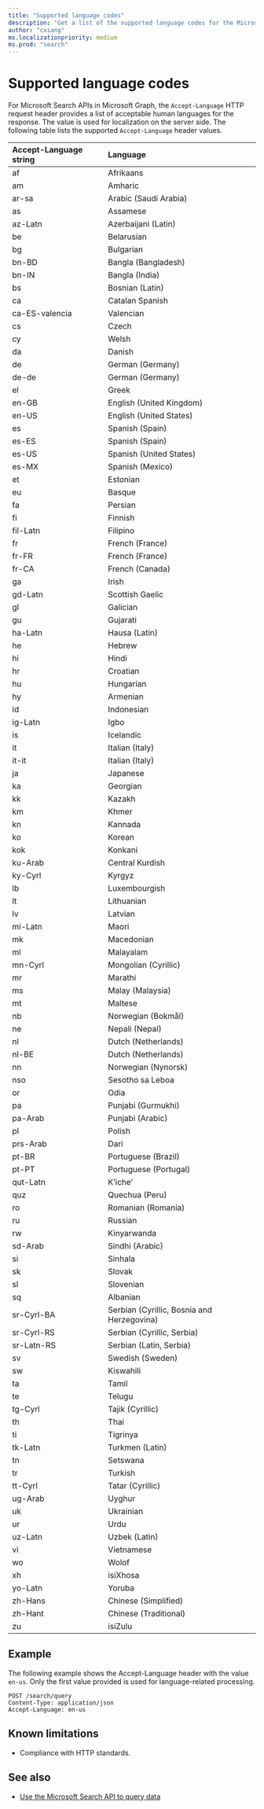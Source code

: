 ```yaml
---
title: "Supported language codes"
description: "Get a list of the supported language codes for the Microsoft Search API in Microsoft Graph."
author: "cxiang"
ms.localizationpriority: medium
ms.prod: "search"
---
```


# Supported language codes

For Microsoft Search APIs in Microsoft Graph, the `Accept-Language` HTTP request header provides a list of acceptable human languages for the response. The value is used for localization on the server side. The following table lists the supported `Accept-Language` header values.

| Accept-Language string | Language |
|:---|:---|
|af|Afrikaans|
|am|Amharic|
|ar-sa|Arabic (Saudi Arabia)|
|as|Assamese|
|az-Latn|Azerbaijani (Latin)|
|be|Belarusian|
|bg|Bulgarian|
|bn-BD|Bangla (Bangladesh)|
|bn-IN|Bangla (India)|
|bs|Bosnian (Latin)|
|ca|Catalan Spanish|
|ca-ES-valencia|Valencian|
|cs|Czech|
|cy|Welsh|
|da|Danish|
|de|German (Germany)|
|de-de|German (Germany)|
|el|Greek|
|en-GB|English (United Kingdom)|
|en-US|English (United States)|
|es|Spanish (Spain)|
|es-ES|Spanish (Spain)|
|es-US|Spanish (United States)|
|es-MX|Spanish (Mexico)|
|et|Estonian|
|eu|Basque|
|fa|Persian|
|fi|Finnish|
|fil-Latn|Filipino|
|fr|French (France)|
|fr-FR|French (France)|
|fr-CA|French (Canada)|
|ga|Irish|
|gd-Latn|Scottish Gaelic|
|gl|Galician|
|gu|Gujarati|
|ha-Latn|Hausa (Latin)|
|he|Hebrew|
|hi|Hindi|
|hr|Croatian|
|hu|Hungarian|
|hy|Armenian|
|id|Indonesian|
|ig-Latn|Igbo|
|is|Icelandic|
|it|Italian (Italy)|
|it-it|Italian (Italy)|
|ja|Japanese|
|ka|Georgian|
|kk|Kazakh|
|km|Khmer|
|kn|Kannada|
|ko|Korean|
|kok|Konkani|
|ku-Arab|Central Kurdish|
|ky-Cyrl|Kyrgyz|
|lb|Luxembourgish|
|lt|Lithuanian|
|lv|Latvian|
|mi-Latn|Maori|
|mk|Macedonian|
|ml|Malayalam|
|mn-Cyrl|Mongolian (Cyrillic)|
|mr|Marathi|
|ms|Malay (Malaysia)|
|mt|Maltese|
|nb|Norwegian (Bokmål)|
|ne|Nepali (Nepal)|
|nl|Dutch (Netherlands)|
|nl-BE|Dutch (Netherlands)|
|nn|Norwegian (Nynorsk)|
|nso|Sesotho sa Leboa|
|or|Odia|
|pa|Punjabi (Gurmukhi)|
|pa-Arab|Punjabi (Arabic)|
|pl|Polish|
|prs-Arab|Dari|
|pt-BR|Portuguese (Brazil)|
|pt-PT|Portuguese (Portugal)|
|qut-Latn|K’iche’|
|quz|Quechua (Peru)|
|ro|Romanian (Romania)|
|ru|Russian|
|rw|Kinyarwanda|
|sd-Arab|Sindhi (Arabic)|
|si|Sinhala|
|sk|Slovak|
|sl|Slovenian|
|sq|Albanian|
|sr-Cyrl-BA|Serbian (Cyrillic, Bosnia and Herzegovina)|
|sr-Cyrl-RS|Serbian (Cyrillic, Serbia)|
|sr-Latn-RS|Serbian (Latin, Serbia)|
|sv|Swedish (Sweden)|
|sw|Kiswahili|
|ta|Tamil|
|te|Telugu|
|tg-Cyrl|Tajik (Cyrillic)|
|th|Thai|
|ti|Tigrinya|
|tk-Latn|Turkmen (Latin)|
|tn|Setswana|
|tr|Turkish|
|tt-Cyrl|Tatar (Cyrillic)|
|ug-Arab|Uyghur|
|uk|Ukrainian|
|ur|Urdu|
|uz-Latn|Uzbek (Latin)|
|vi|Vietnamese|
|wo|Wolof|
|xh|isiXhosa|
|yo-Latn|Yoruba|
|zh-Hans|Chinese (Simplified)|
|zh-Hant|Chinese (Traditional)|
|zu|isiZulu|

## Example
The following example shows the Accept-Language header with the value `en-us`. Only the first value provided is used for language-related processing.

```http
POST /search/query
Content-Type: application/json
Accept-Language: en-us
```

## Known limitations
- Compliance with HTTP standards.

## See also

- [Use the Microsoft Search API to query data](/graph/api/resources/search-api-overview)

